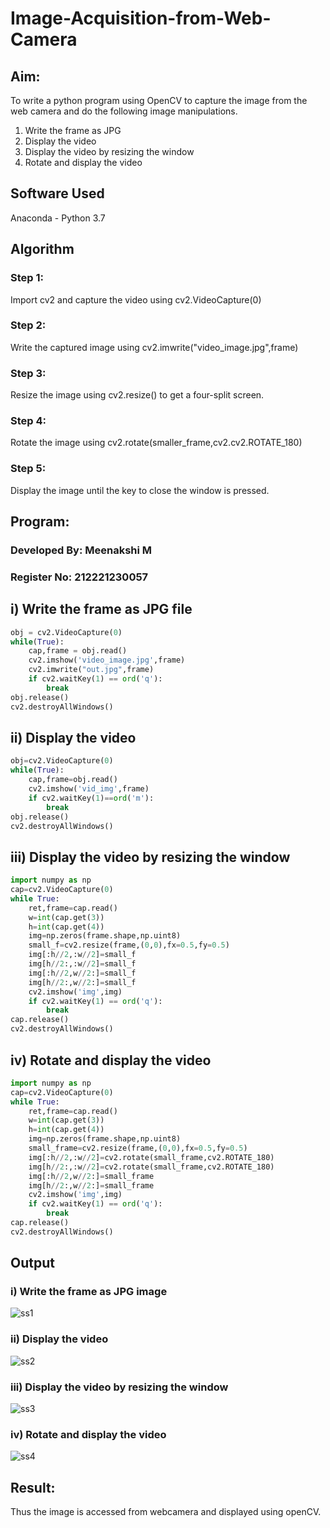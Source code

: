 # Image-Acquisition-from-Web-Camera
## Aim:

To write a python program using OpenCV to capture the image from the web camera and do the following image manipulations.

1. Write the frame as JPG 
2. Display the video 
3. Display the video by resizing the window
4. Rotate and display the video

## Software Used
Anaconda - Python 3.7
## Algorithm
### Step 1:
Import cv2 and capture the video using cv2.VideoCapture(0)
### Step 2:
Write the captured image using cv2.imwrite("video_image.jpg",frame)
### Step 3:
Resize the image using cv2.resize() to get a four-split screen.
### Step 4:
Rotate the image using cv2.rotate(smaller_frame,cv2.cv2.ROTATE_180)
### Step 5:
Display the image until the key to close the window is pressed.

## Program:
### Developed By: Meenakshi M
### Register No: 212221230057

## i) Write the frame as JPG file
```py
obj = cv2.VideoCapture(0)
while(True):
    cap,frame = obj.read()
    cv2.imshow('video_image.jpg',frame)
    cv2.imwrite("out.jpg",frame)
    if cv2.waitKey(1) == ord('q'):
        break
obj.release()
cv2.destroyAllWindows()
```
## ii) Display the video
```py
obj=cv2.VideoCapture(0)
while(True):
    cap,frame=obj.read()
    cv2.imshow('vid_img',frame)
    if cv2.waitKey(1)==ord('m'):
        break
obj.release()
cv2.destroyAllWindows()
```
## iii) Display the video by resizing the window
```py
import numpy as np
cap=cv2.VideoCapture(0)
while True:
    ret,frame=cap.read()
    w=int(cap.get(3))
    h=int(cap.get(4))
    img=np.zeros(frame.shape,np.uint8)
    small_f=cv2.resize(frame,(0,0),fx=0.5,fy=0.5)
    img[:h//2,:w//2]=small_f
    img[h//2:,:w//2]=small_f
    img[:h//2,w//2:]=small_f
    img[h//2:,w//2:]=small_f
    cv2.imshow('img',img)
    if cv2.waitKey(1) == ord('q'):
        break
cap.release()
cv2.destroyAllWindows()
```
## iv) Rotate and display the video
```py
import numpy as np
cap=cv2.VideoCapture(0)
while True:
    ret,frame=cap.read()
    w=int(cap.get(3))
    h=int(cap.get(4))
    img=np.zeros(frame.shape,np.uint8)
    small_frame=cv2.resize(frame,(0,0),fx=0.5,fy=0.5)
    img[:h//2,:w//2]=cv2.rotate(small_frame,cv2.ROTATE_180)
    img[h//2:,:w//2]=cv2.rotate(small_frame,cv2.ROTATE_180)
    img[:h//2,w//2:]=small_frame
    img[h//2:,w//2:]=small_frame
    cv2.imshow('img',img)
    if cv2.waitKey(1) == ord('q'):
        break
cap.release()
cv2.destroyAllWindows()
```
## Output

### i) Write the frame as JPG image
![ss1](./21.png)
### ii) Display the video
![ss2](./22.png)
### iii) Display the video by resizing the window
![ss3](./23.png)
### iv) Rotate and display the video
![ss4](./24.png)
## Result:
Thus the image is accessed from webcamera and displayed using openCV.
